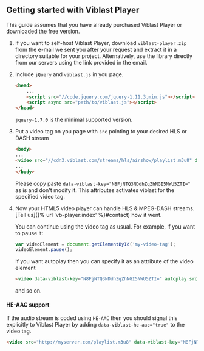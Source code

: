 
## Getting started with Viblast Player
This guide assumes that you have already purchased Viblast Player or downloaded the free version.

1. If you want to self-host Viblast Player, download `viblast-player.zip` from the e-mail we sent you after your request and extract it in a directory suitable for your project. Alternatively, use the library directly from our servers using the link provided in the email.
2. Include `jQuery` and `viblast.js` in you page.

	```html
	<head>
		...
		<script src="//code.jquery.com/jquery-1.11.3.min.js"></script>
		<script async src="path/to/viblast.js"></script>
	</head>
	```
	`jquery-1.7.0` is the minimal supported version.
3. Put a video tag on you page with `src` pointing to your desired HLS or DASH stream

	```html
	<body>
	...
	<video src="//cdn3.viblast.com/streams/hls/airshow/playlist.m3u8" data-viblast-key="N8FjNTQ3NDdhZqZhNGI5NWU5ZTI=" controls width="640"></video>
	...
	</body>
	```
	Please copy paste `data-viblast-key="N8FjNTQ3NDdhZqZhNGI5NWU5ZTI="` as is and don't modify it. This attributes activates viblast for the specified video tag.
4. Now your HTML5 video player can handle HLS & MPEG-DASH streams. [Tell us]({% url 'vb-player:index' %}#contact) how it went.

	You can continue using the video tag as usual.
	For example, if you want to pause it:
	
	```javascript
	var videoElement = document.getElementById('my-video-tag');
	videoElement.pause();
	```
	
	If you want autoplay then you can specify it as an attribute of the video element
	
	```html
	<video data-viblast-key="N8FjNTQ3NDdhZqZhNGI5NWU5ZTI=" autoplay src="//cdn3.viblast.com/streams/hls/airshow/playlist.m3u8" width="640"></video>
	```
	
	and so on.
	
#### HE-AAC support
If the audio stream is coded using `HE-AAC` then you should signal this explicitly to Viblast Player by adding `data-viblast-he-aac="true"` to the video tag.

```html
<video src="http://myserver.com/playlist.m3u8" data-viblast-key="N8FjNTQ3NDdhZqZhNGI5NWU5ZTI=" data-viblast-he-aac="true"></video>
```


